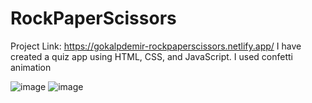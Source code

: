 # RockPaperScissors
Project Link: https://gokalpdemir-rockpaperscissors.netlify.app/
 I have created a quiz app using HTML, CSS, and JavaScript.
 I used confetti animation

![image](https://github.com/Gokalpdemir/RockPaperScissors/assets/115492672/3d05b8df-a7e0-463c-b860-c191da7a13b2)
![image](https://github.com/Gokalpdemir/RockPaperScissors/assets/115492672/3082532c-de6a-444d-9fcf-c39e0e182be8)

